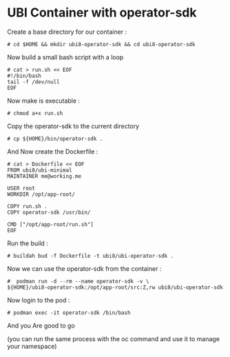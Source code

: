 # UBI Container with operator-sdk

Create a base directory for our container :

    # cd $HOME && mkdir ubi8-operator-sdk && cd ubi8-operator-sdk

Now build a small bash script with a loop

    # cat > run.sh << EOF
    #!/bin/bash
    tail -f /dev/null
    EOF

Now make is executable :

    # chmod a+x run.sh

Copy the operator-sdk to the current directory

    # cp ${HOME}/bin/operator-sdk .

And Now create the Dockerfile :

    # cat > Dockerfile << EOF
    FROM ubi8/ubi-minimal
    MAINTAINER me@working.me

    USER root
    WORKDIR /opt/app-root/

    COPY run.sh .
    COPY operator-sdk /usr/bin/

    CMD ["/opt/app-root/run.sh"]
    EOF

Run the build :

    # buildah bud -f Dockerfile -t ubi8/ubi-operator-sdk .

Now we can use the operator-sdk from the container :

    #  podman run -d --rm --name operator-sdk -v \
    ${HOME}/ubi8-operator-sdk:/opt/app-root/src:Z,rw ubi8/ubi-operator-sdk

Now login to the pod :

    # podman exec -it operator-sdk /bin/bash

And you Are good to go 

(you can run the same process with the oc command and use it to manage your namespace)

